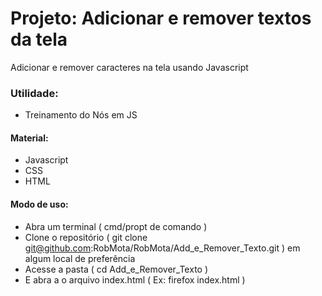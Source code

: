 # Projeto: Adicionar e remover textos da tela
Adicionar e remover caracteres na tela usando Javascript

### Utilidade:
* Treinamento do Nós em JS

#### Material:
* Javascript
* CSS
* HTML

#### Modo de uso:
* Abra um terminal ( cmd/propt de comando )
* Clone o repositório ( git clone git@github.com:RobMota/RobMota/Add_e_Remover_Texto.git ) em algum local de preferência
* Acesse a pasta ( cd Add_e_Remover_Texto )
* E abra a o arquivo index.html ( Ex: firefox index.html )

